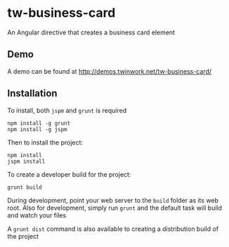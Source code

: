 # tw-business-card
An Angular directive that creates a business card element

## Demo

A demo can be found at http://demos.twinwork.net/tw-business-card/


## Installation

To install, both `jspm` and `grunt` is required

```
npm install -g grunt
npm install -g jspm
```

Then to install the project:

```
npm install
jspm install
```

To create a developer build for the project:

```
grunt build
```

During development, point your web server to the `build` folder as its web root. Also for development, simply run 
`grunt` and the default task will build and watch your files

A `grunt dist` command is also available to creating a distribution build of the project

